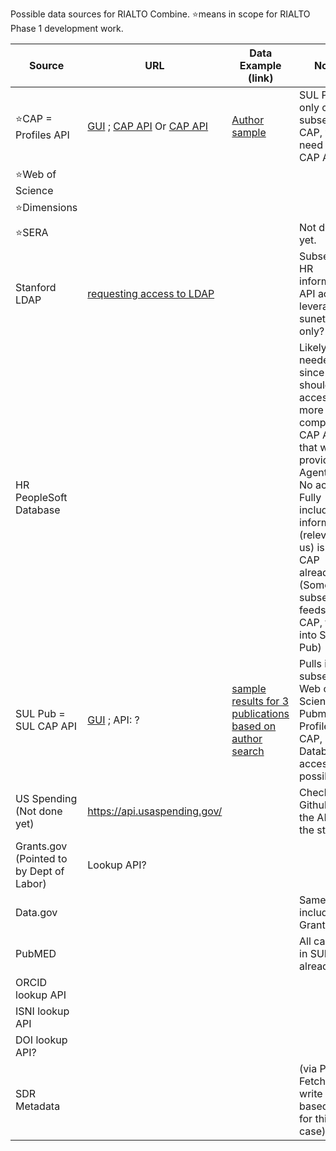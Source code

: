 Possible data sources for RIALTO Combine. ⭐️means in scope for RIALTO Phase 1 development work.


Source | URL | Data Example (link) | Notes
------ | --- | ------------------- | -----
⭐️CAP = Profiles API | [GUI](https://profiles.stanford.edu/) ; [CAP API](https://cap.stanford.edu/cap-api/console) Or [CAP API](https://api.stanford.edu) | [Author sample](https://gist.github.com/peetucket/07746abaa2b8d9bce7b38499cbeab9bb) | SUL Pub only calls a subset of CAP, we need the full CAP API
⭐️Web of Science |  |  | 
⭐️Dimensions |  |  | 
⭐️SERA |  |  | Not done yet.
Stanford LDAP | [requesting access to LDAP](https://uit.stanford.edu/service/directory/access/requesting) |  | Subset of HR information? API access leveraging sunets only?
HR PeopleSoft Database |  |  | Likely not needed since we should have access to a more complete CAP API that will provide Agent data. No access? Fully included information (relevant for us) is in CAP already? (Some subset feeds into CAP, thus into SUL Pub)
SUL Pub = SUL CAP API | [GUI](http://sulcap.stanford.edu/) ; API: ? | [sample results for 3 publications based on author search](https://gist.github.com/peetucket/f572c9fe678998cb785accc22d5b5b64) | Pulls in subset of Web of Science, Pubmed, Profiles, CAP, Database access possible.
US Spending (Not done yet) | https://api.usaspending.gov/ |  | Check Github for the API for the status
Grants.gov (Pointed to by Dept of Labor) | Lookup API? |  |
Data.gov |  |  | Same as or includes Grants.gov?
PubMED |  |  | All captured in SUL Pub already?
ORCID lookup API |  |  | 
ISNI lookup API |  |  | 
DOI lookup API? |  |  | 
SDR Metadata |  |  | (via PURL-Fetcher or write AWS-based API for this use case)
